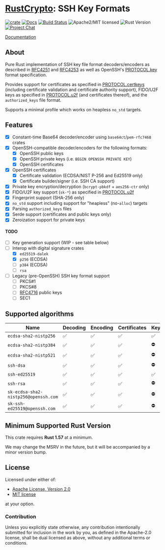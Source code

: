 # [RustCrypto]: SSH Key Formats

[![crate][crate-image]][crate-link]
[![Docs][docs-image]][docs-link]
[![Build Status][build-image]][build-link]
![Apache2/MIT licensed][license-image]
![Rust Version][rustc-image]
[![Project Chat][chat-image]][chat-link]

[Documentation][docs-link]

## About

Pure Rust implementation of SSH key file format decoders/encoders as described
in [RFC4251] and [RFC4253] as well as OpenSSH's [PROTOCOL.key] format
specification.

Provides support for certificates as specified in [PROTOCOL.certkeys]
(including certificate validation and certificate authority support),
FIDO/U2F keys as specified in [PROTOCOL.u2f] (and certificates thereof),
and the `authorized_keys` file format.

Supports a minimal profile which works on heapless `no_std` targets.

## Features

- [x] Constant-time Base64 decoder/encoder using `base64ct`/`pem-rfc7468` crates
- [x] OpenSSH-compatible decoder/encoders for the following formats:
  - [x] OpenSSH public keys
  - [x] OpenSSH private keys (i.e. `BEGIN OPENSSH PRIVATE KEY`)
  - [x] OpenSSH certificates
- [x] OpenSSH certificates
  - [x] Certificate validation (ECDSA/NIST P-256 and Ed25519 only)
  - [x] Certificate builder/signer (i.e. SSH CA support)
- [x] Private key encryption/decryption (`bcrypt-pbkdf` + `aes256-ctr` only)
- [x] FIDO/U2F key support (`sk-*`) as specified in [PROTOCOL.u2f]
- [x] Fingerprint support (SHA-256 only)
- [x] `no_std` support including support for "heapless" (no-`alloc`) targets
- [x] Parsing `authorized_keys` files
- [x] Serde support (certificates and public keys only)
- [x] Zeroization support for private keys

#### TODO

- [ ] Key generation support (WIP - see table below)
- [ ] Interop with digital signature crates
  - [x] `ed25519-dalek`
  - [x] `p256` (ECDSA)
  - [ ] `p384` (ECDSA)
  - [ ] `rsa`
- [ ] Legacy (pre-OpenSSH) SSH key format support
  - [ ] PKCS#1
  - [ ] PKCS#8
  - [ ] [RFC4716] public keys
  - [ ] SEC1

## Supported algorithms

| Name                                 | Decoding | Encoding | Certificates | Keygen | Sign | Verify   | `no_std` |
|--------------------------------------|----------|----------|--------------|--------|------|----------|----------|
| `ecdsa-sha2-nistp256`                | ✅       | ✅       | ✅           | ✅️     | ✅️   | ✅️       | heapless |
| `ecdsa-sha2-nistp384`                | ✅       | ✅       | ✅           | ⛔️     | ⛔️   | ⛔️       | heapless |
| `ecdsa-sha2-nistp521`                | ✅       | ✅       | ✅           | ⛔️     | ⛔ ️  | ⛔️       | heapless |
| `ssh-dsa`                            | ✅       | ✅       | ✅           | ⛔     | ⛔️   | ⛔️       | `alloc` ️ |
| `ssh-ed25519`                        | ✅       | ✅       | ✅           | ✅️     | ✅️   | ✅       | heapless |
| `ssh-rsa`                            | ✅       | ✅       | ✅           | ⛔️     | ⛔️   | ⛔️       | `alloc`  |
| `sk-ecdsa-sha2-nistp256@openssh.com` | ✅       | ✅       | ✅           | ⛔     | ⛔️   | ⛔️       | `alloc`  |
| `sk-ssh-ed25519@openssh.com`         | ✅       | ✅       | ✅           | ⛔     | ⛔️   | ⛔️       | `alloc`  |

## Minimum Supported Rust Version

This crate requires **Rust 1.57** at a minimum.

We may change the MSRV in the future, but it will be accompanied by a minor
version bump.

## License

Licensed under either of:

 * [Apache License, Version 2.0](http://www.apache.org/licenses/LICENSE-2.0)
 * [MIT license](http://opensource.org/licenses/MIT)

at your option.

### Contribution

Unless you explicitly state otherwise, any contribution intentionally submitted
for inclusion in the work by you, as defined in the Apache-2.0 license, shall be
dual licensed as above, without any additional terms or conditions.

[//]: # (badges)

[crate-image]: https://img.shields.io/crates/v/ssh-key.svg
[crate-link]: https://crates.io/crates/ssh-key
[docs-image]: https://docs.rs/ssh-key/badge.svg
[docs-link]: https://docs.rs/ssh-key/
[license-image]: https://img.shields.io/badge/license-Apache2.0/MIT-blue.svg
[rustc-image]: https://img.shields.io/badge/rustc-1.57+-blue.svg
[chat-image]: https://img.shields.io/badge/zulip-join_chat-blue.svg
[chat-link]: https://rustcrypto.zulipchat.com/#narrow/stream/300570-formats
[build-image]: https://github.com/RustCrypto/formats/actions/workflows/ssh-key.yml/badge.svg
[build-link]: https://github.com/RustCrypto/formats/actions/workflows/ssh-key.yml

[//]: # (links)

[RustCrypto]: https://github.com/rustcrypto
[RFC4251]: https://datatracker.ietf.org/doc/html/rfc4251
[RFC4253]: https://datatracker.ietf.org/doc/html/rfc4253
[RFC4716]: https://datatracker.ietf.org/doc/html/rfc4716
[PROTOCOL.certkeys]: https://cvsweb.openbsd.org/src/usr.bin/ssh/PROTOCOL.certkeys?annotate=HEAD
[PROTOCOL.key]: https://cvsweb.openbsd.org/src/usr.bin/ssh/PROTOCOL.key?annotate=HEAD
[PROTOCOL.u2f]: https://cvsweb.openbsd.org/src/usr.bin/ssh/PROTOCOL.u2f?annotate=HEAD
